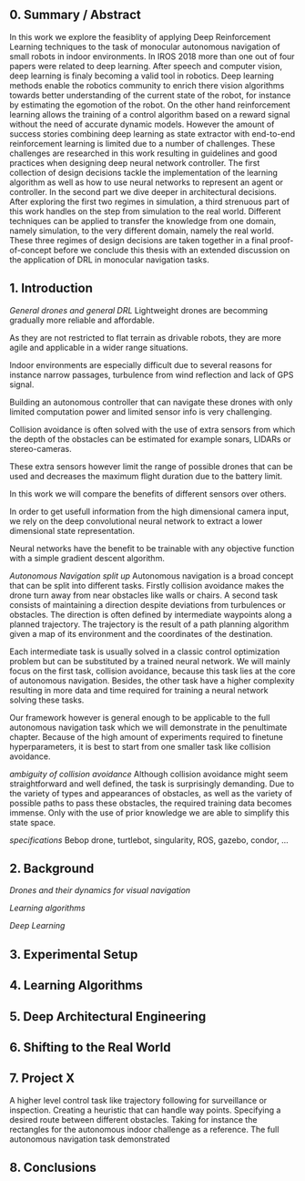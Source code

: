 ## 0. Summary / Abstract

In this work we explore the feasiblity of applying Deep Reinforcement Learning techniques to the task of monocular autonomous navigation of small robots in indoor environments.
In IROS 2018 more than one out of four papers were related to deep learning. 
After speech and computer vision, deep learning is finaly becoming a valid tool in robotics. 
Deep learning methods enable the robotics community to enrich there vision algorithms towards better understanding of the current state of the robot, for instance by estimating the egomotion of the robot.
On the other hand reinforcement learning allows the training of a control algorithm based on a reward signal without the need of accurate dynamic models.
However the amount of success stories combining deep learning as state extractor with end-to-end reinforcement learning is limited due to a number of challenges.
These challenges are researched in this work resulting in guidelines and good practices when designing deep neural network controller.
The first collection of design decisions tackle the implementation of the learning algorithm as well as how to use neural networks to represent an agent or controller.
In the second part we dive deeper in architectural decisions.
After exploring the first two regimes in simulation, a third strenuous part of this work handles on the step from simulation to the real world. 
Different techniques can be applied to transfer the knowledge from one domain, namely simulation, to the very different domain, namely the real world.
These three regimes of design decisions are taken together in a final proof-of-concept before we conclude this thesis with an extended discussion on the application of DRL in monocular navigation tasks.

## 1. Introduction

_General drones and general DRL_
Lightweight drones are becomming gradually more reliable and affordable. 

As they are not restricted to flat terrain as drivable robots, they are more agile and applicable in a wider range situations.

Indoor environments are especially difficult due to several reasons for instance narrow passages, turbulence from wind reflection and lack of GPS signal.

Building an autonomous controller that can navigate these drones with only limited computation power and limited sensor info is very challenging.

Collision avoidance is often solved with the use of extra sensors from which the depth of the obstacles can be estimated for example sonars, LIDARs or stereo-cameras. 

These extra sensors however limit the range of possible drones that can be used and decreases the maximum flight duration due to the battery limit.

In this work we will compare the benefits of different sensors over others.

In order to get usefull information from the high dimensional camera input, we rely on the deep convolutional neural network to extract a lower dimensional state representation.

Neural networks have the benefit to be trainable with any objective function with a simple gradient descent algorithm. 

_Autonomous Navigation split up_
Autonomous navigation is a broad concept that can be split into different tasks. 
Firstly collision avoidance makes the drone turn away from near obstacles like walls or chairs. 
A second task consists of maintaining a direction despite deviations from turbulences or obstacles.
The direction is often defined by intermediate waypoints along a planned trajectory.
The trajectory is the result of a path planning algorithm given a map of its environment and the coordinates of the destination.

Each intermediate task is usually solved in a classic control optimization problem but can be substituted by a trained neural network.
We will mainly focus on the first task, collision avoidance, because this task lies at the core of autonomous navigation.
Besides, the other task have a higher complexity resulting in more data and time required for training a neural network solving these tasks.

Our framework however is general enough to be applicable to the full autonomous navigation task which we will demonstrate in the penultimate chapter.
Because of the high amount of experiments required to finetune hyperparameters, it is best to start from one smaller task like collision avoidance.

_ambiguity of collision avoidance_
Although collision avoidance might seem straightforward and well defined, the task is surprisingly demanding.
Due to the variety of types and appearances of obstacles, as well as the variety of possible paths to pass these obstacles, the required training data becomes immense.
Only with the use of prior knowledge we are able to simplify this state space.


_specifications_
Bebop drone, turtlebot, singularity, ROS, gazebo, condor, ... 

## 2. Background

_Drones and their dynamics for visual navigation_

_Learning algorithms_

_Deep Learning_






## 3. Experimental Setup

## 4. Learning Algorithms

## 5. Deep Architectural Engineering

## 6. Shifting to the Real World

## 7. Project X

A higher level control task like trajectory following for surveillance or inspection.
Creating a heuristic that can handle way points. Specifying a desired route between different obstacles. 
Taking for instance the rectangles for the autonomous indoor challenge as a reference.
The full autonomous navigation task demonstrated



## 8. Conclusions
